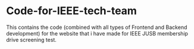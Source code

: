 # Code-for-IEEE-tech-team
This contains the code (combined with all types of Frontend and Backend development) for the website that i have made for IEEE JUSB membership drive screening test.
